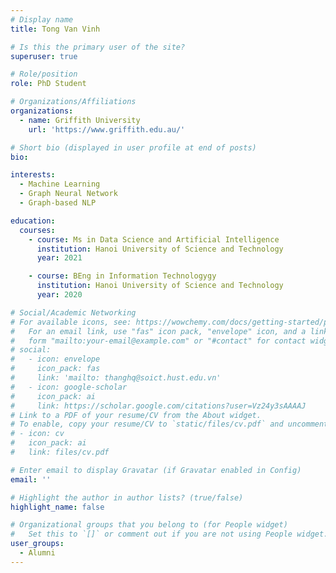 ```yaml
---
# Display name
title: Tong Van Vinh

# Is this the primary user of the site?
superuser: true

# Role/position
role: PhD Student

# Organizations/Affiliations
organizations:
  - name: Griffith University
    url: 'https://www.griffith.edu.au/'

# Short bio (displayed in user profile at end of posts)
bio: 

interests:
  - Machine Learning
  - Graph Neural Network
  - Graph-based NLP 

education:
  courses:
    - course: Ms in Data Science and Artificial Intelligence
      institution: Hanoi University of Science and Technology
      year: 2021

    - course: BEng in Information Technologygy
      institution: Hanoi University of Science and Technology
      year: 2020

# Social/Academic Networking
# For available icons, see: https://wowchemy.com/docs/getting-started/page-builder/#icons
#   For an email link, use "fas" icon pack, "envelope" icon, and a link in the
#   form "mailto:your-email@example.com" or "#contact" for contact widget.
# social:
#   - icon: envelope
#     icon_pack: fas
#     link: 'mailto: thanghq@soict.hust.edu.vn'
#   - icon: google-scholar
#     icon_pack: ai
#     link: https://scholar.google.com/citations?user=Vz24y3sAAAAJ
# Link to a PDF of your resume/CV from the About widget.
# To enable, copy your resume/CV to `static/files/cv.pdf` and uncomment the lines below.
# - icon: cv
#   icon_pack: ai
#   link: files/cv.pdf

# Enter email to display Gravatar (if Gravatar enabled in Config)
email: ''

# Highlight the author in author lists? (true/false)
highlight_name: false

# Organizational groups that you belong to (for People widget)
#   Set this to `[]` or comment out if you are not using People widget.
user_groups:
  - Alumni
---
```


